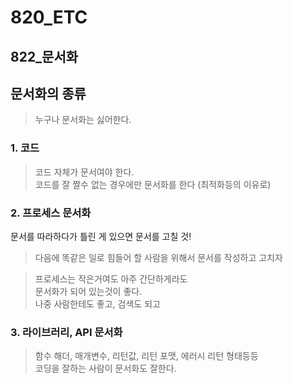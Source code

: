 # 820_ETC
## 822_문서화


## 문서화의 종류
> 누구나 문서화는 싫어한다.

### 1. 코드
> 코드 자체가 문서여야 한다.   
> 코드를 잘 짤수 없는 경우에만 문서화를 한다 (최적화등의 이유로)
 
 
### 2. 프로세스 문서화
문서를 따라하다가 틀린 게 있으면 문서를 고칠 것!
> 다음에 똑같은 일로 힘들어 할 사람을 위해서 문서를 작성하고 고치자

> 프로세스는 작은거여도 아주 간단하게라도  
> 문서화가 되어 있는것이 좋다.  
> 나중 사람한테도 좋고, 검색도 되고
 
### 3. 라이브러리, API 문서화
> 함수 해더, 매개변수, 리턴값, 리턴 포맷, 에러시 리턴 형태등등  
> 코딩을 잘하는 사람이 문서화도 잘한다.
